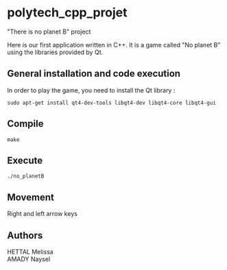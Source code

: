 # polytech_cpp_projet
"There is no planet B" project

Here is our first application written in C++.
It is a game called "No planet B" using the libraries provided by Qt.


## General installation and code execution

In order to play the game, you need to install the Qt library :

`sudo apt-get install qt4-dev-tools libqt4-dev libqt4-core libqt4-gui `

## Compile
`make`

## Execute
`./no_planetB`

## Movement
Right and left arrow keys 

## Authors
HETTAL Melissa  
AMADY Naysel
